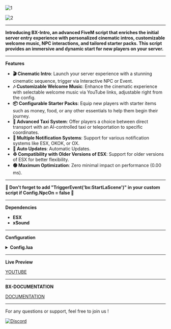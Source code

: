 ![1](https://github.com/BX-DEV-FIVEM/BX-INTRO/assets/140925178/1be062d9-5130-4d0d-b305-ab8824190505)

![2](https://github.com/BX-DEV-FIVEM/BX-INTRO/assets/140925178/d7f4ad2e-742e-49e5-8520-e8a315dde7e2)


***
**Introducing BX-Intro, an advanced FiveM script that enriches the initial server entry experience with personalized cinematic intros, customizable welcome music, NPC interactions, and tailored starter packs. This script provides an immersive and dynamic start for new players on your server.**

***

**Features**

* **🎬 Cinematic Intro**: Launch your server experience with a stunning cinematic sequence, trigger via Interactive NPC or Event.
* **🎶 Customizable Welcome Music**: Enhance the cinematic experience with selectable welcome music via YouTube links, adjustable right from the config.
* **📦 Configurable Starter Packs**: Equip new players with starter items such as money, food, or any other essentials to help them begin their journey.
* **🚖 Advanced Taxi System**: Offer players a choice between direct transport with an AI-controlled taxi or teleportation to specific coordinates.
* **📢 Multiple Notification Systems**: Support for various notification systems like ESX, OKOK, or OX.
* **🔄 Auto Updates**: Automatic Updates.
* **♻️ Compatibility with Older Versions of ESX**: Support for older versions of ESX for better flexibility.
* **🟢 Maximum Optimization**: Zero minimal impact on performance (0.00 ms).

***




**🚨 Don't forget to add "TriggerEvent('bx:StartLaScene')" in your custom script if Config.NpcOn = false 🚨**

***
**Dependencies**

* **ESX**
* **xSound** 


***

**Configuration**

<details>
<summary><strong>Config.lua</strong></summary>

```lua
Config = {}

----- Setting ----- 

Config.StartPack = true

Config.StarterPackItems = { -- if Config.StartPack = true
    {item = "money", amount = 50},
    {item = "bread", amount = 1}
}

Config.WaitDuringCinematic = vector3(-1625.0665, -3160.8740, 13.9959) -- Tp player during plane cinematic

Config.CheckUpdate = true

----- NPC Setting ----- 


Config.NpcOn = true -- if start with interaction with NPC / false you have to trigger  TriggerEvent('bx:StartLaScene') for start

Config.NPC = { -- if Config.NpcOn = true
    PedType = 26,
    Model = 'cs_movpremmale',  -- NPC model
    x = -1122.051 ,y = -2791.3450, z = 15.5906, h = 239.8188   -- Pos NPC  
}




----- Notify Setting ----- 


Config.ShowNotify = 'ox' -- default ( DisplayHelpText ) / esx ( ESX.TextUI ) / okok (OKOK.TextUi) / ox ( Ox.Lib ) -- don't forget to uncomment  '@ox_lib/init.lua', in manifest


----- Taxi Setting ----- 


Config.useTaxi = true          --Use AI Taxi or Not?

Config.SpawnPedLoc = vector3(-1044.91, -2750.2, 21.36)    --If not using AI Taxi then set player spawn location 

Config.Taxi = `nightshade`                                     --Taxi Model

Config.TaxiPlate = 'BX-DEV'                              --Taxi Number Plate

Config.TaxiSpawn = vector4(-1058.48, -2713.28, 20.17, 240.05)       --Taxi First Spawn Location   

Config.TaxiDestination = vector3(-521.7092, -266.4742, 35.3202)         --Taxi Destination Lcoation   

Config.TaxiSpeed = 25.0

Config.TaxiDrivingStyle = 524863

Config.TaxiHeading = 110.7019 -- heading for Parking destination 

Config.PlayerCanSkip = true -- player can skip to SkipToNearestLoc

Config.SkipToNearestLoc = vector4(-472.1253, -251.7663, 35.9601, 107.3558)       -- Taxi Skip Nearest Location to destination must be next to Config.TaxiDestination

Config.NewDestination = vector4(-1044.0, -2749.0, 37.47, 21.00) -- Coordinates where the NPC leaves with the car




----- Music Setting ----- 

Config.MusiqueBienvenueURL = "https://www.youtube.com/watch?v=M4QSMqvuWMg" -- Must be a YouTube link
Config.MusiqueBienvenueVolume = 0.5 -- Volume



----- Translation ----- 



Strings = { --- translation
    ['start'] = '[E] - Start the adventure',
    ['presstoskip'] = 'To Skip',
}










```

</details>


***
**Live Preview**

[YOUTUBE](https://www.youtube.com/watch?v=L5CmgFKxnKA)


***

**BX-DOCUMENTATION**

[DOCUMENTATION](https://bx-devs.gitbook.io/doc)

***

For any questions or support, feel free to join us !

[![Discord](https://github.com/BX-DEV-FIVEM/BX-Carjob/assets/140925178/6b508333-aa27-44ff-9b3c-9030b00c1f28)](https://discord.gg/GhAcTjNcu8)


